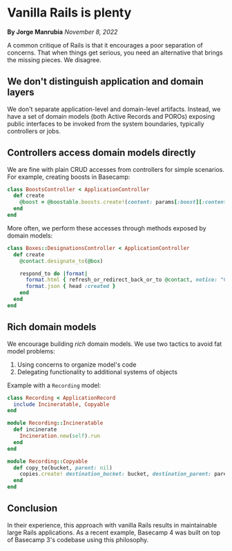 # Vanilla Rails is plenty

**By Jorge Manrubia**
*November 8, 2022*

A common critique of Rails is that it encourages a poor separation of concerns. That when things get serious, you need an alternative that brings the missing pieces. We disagree.

## We don't distinguish application and domain layers

We don't separate application-level and domain-level artifacts. Instead, we have a set of domain models (both Active Records and POROs) exposing public interfaces to be invoked from the system boundaries, typically controllers or jobs.

## Controllers access domain models directly

We are fine with plain CRUD accesses from controllers for simple scenarios. For example, creating boosts in Basecamp:

```ruby
class BoostsController < ApplicationController
  def create
    @boost = @boostable.boosts.create!(content: params[:boost][:content])
  end
end
```

More often, we perform these accesses through methods exposed by domain models:

```ruby
class Boxes::DesignationsController < ApplicationController
  def create
    @contact.designate_to(@box)

    respond_to do |format|
      format.html { refresh_or_redirect_back_or_to @contact, notice: "Changes saved. This might take a few minutes to complete." }
      format.json { head :created }
    end
  end
end
```

## Rich domain models

We encourage building _rich_ domain models. We use two tactics to avoid fat model problems:

1. Using concerns to organize model's code
2. Delegating functionality to additional systems of objects

Example with a `Recording` model:

```ruby
class Recording < ApplicationRecord
  include Incineratable, Copyable
end

module Recording::Incineratable
  def incinerate
    Incineration.new(self).run
  end
end

module Recording::Copyable
  def copy_to(bucket, parent: nil)
    copies.create! destination_bucket: bucket, destination_parent: parent
  end
end
```

## Conclusion

In their experience, this approach with vanilla Rails results in maintainable large Rails applications. As a recent example, Basecamp 4 was built on top of Basecamp 3's codebase using this philosophy.